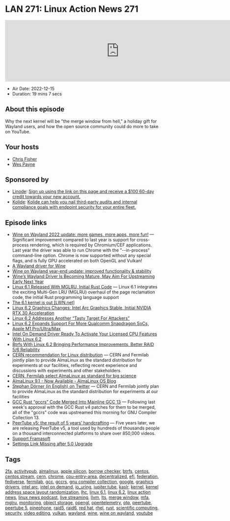 # LAN 271: Linux Action News 271

<iframe src="https://player.fireside.fm/v2/DAcK9LdX+jNOe4hYZ?theme=dark" width="740" height="200" frameborder="0" scrolling="no"></iframe>

* Air Date: 2022-12-15
* Duration: 19 mins 7 secs

## About this episode

Why the next kernel will be "the merge window from hell," a holiday gift for Wayland users, and how the open source community could do more to take on YouTube.

## Your hosts
* [Chris Fisher](https://linuxactionnews.com/hosts/chris)
* [Wes Payne](https://linuxactionnews.com/hosts/wes)

## Sponsored by

  * [Linode](http://linode.com/lan): [Sign up using the link on this page and receive a $100 60-day credit towards your new account. ](http://linode.com/lan)
  * [Kolide](https://l.kolide.co/3klbWzr): [Kolide can help you nail third-party audits and internal compliance goals with endpoint security for your entire fleet. ](https://l.kolide.co/3klbWzr)



## Episode links

  * [Wine on Wayland 2022 update: more games, more apps, more fun!](https://www.collabora.com/news-and-blog/news-and-events/wine-on-wayland-2022-updatye-more-games-more-apps-more-fun.html "Wine on Wayland 2022 update: more games, more apps, more fun!") — Significant improvement compared to last year is support for cross-process rendering, which is required by Chromium/CEF applications. Last year the driver was able to run Chrome with the "--in-process" command-line option. Chrome is now supported without any special flags, and is fully GPU accelerated on both OpenGL and Vulkan!
  * [A Wayland driver for Wine](https://www.collabora.com/news-and-blog/news-and-events/a-wayland-driver-for-wine.html "A Wayland driver for Wine")
  * [Wine on Wayland year-end update: improved functionality & stability](https://www.collabora.com/news-and-blog/blog/2021/12/22/wine-on-wayland-year-end-update-improved-functionality-stability/ "Wine on Wayland year-end update: improved functionality & stability")
  * [Wine’s Wayland Driver Is Becoming Mature, May Aim For Upstreaming Early Next Year](https://www.phoronix.com/news/Wine-Wayland-2022 "Wine’s Wayland Driver Is Becoming Mature, May Aim For Upstreaming Early Next Year")
  * [Linux 6.1 Released With MGLRU, Initial Rust Code](https://www.phoronix.com/news/Linux-6.1-Released "Linux 6.1 Released With MGLRU, Initial Rust Code") — Linux 6.1 integrates the exciting Multi-Gen LRU (MGLRU) overhaul of the page reclamation code, the initial Rust programming language support
  * [The 6.1 kernel is out [LWN.net]](https://lwn.net/Articles/917504/ "The 6.1 kernel is out \[LWN.net\]")
  * [Linux 6.2 Graphics Changes: Intel Arc Graphics Stable, Initial NVIDIA RTX 30 Acceleration](https://www.phoronix.com/news/Linux-6.2-DRM "Linux 6.2 Graphics Changes: Intel Arc Graphics Stable, Initial NVIDIA RTX 30 Acceleration")
  * [Linux 6.2 Addresses Another “Tasty Target For Attackers”](https://www.phoronix.com/news/Linux-6.2-x86-mm "Linux 6.2 Addresses Another “Tasty Target For Attackers”")
  * [Linux 6.2 Expands Support For More Qualcomm Snapdragon SoCs, Apple M1 Pro/Ultra/Max](https://www.phoronix.com/news/Linux-6.2-Arm-SoC-Updates "Linux 6.2 Expands Support For More Qualcomm Snapdragon SoCs, Apple M1 Pro/Ultra/Max")
  * [Intel On Demand Driver Ready To Activate Your Licensed CPU Features With Linux 6.2](https://www.phoronix.com/news/Intel-On-Demand-Linux-6.2 "Intel On Demand Driver Ready To Activate Your Licensed CPU Features With Linux 6.2")
  * [Btrfs With Linux 6.2 Bringing Performance Improvements, Better RAID 5/6 Reliability](https://www.phoronix.com/news/Linux-6.2-Btrfs-EXT4 "Btrfs With Linux 6.2 Bringing Performance Improvements, Better RAID 5/6 Reliability")
  * [CERN recommendation for Linux distribution](https://news.fnal.gov/2022/12/fermilab-cern-recommendation-for-linux-distribution/ "CERN recommendation for Linux distribution") — CERN and Fermilab jointly plan to provide AlmaLinux as the standard distribution for experiments at our facilities, reflecting recent experience and discussions with experiments and other stakeholders
  * [CERN, Fermilab select AlmaLinux as standard for big science](https://www.theregister.com/2022/12/08/cern_fermilab_almalinux/ "CERN, Fermilab select AlmaLinux as standard for big science")
  * [AlmaLinux 9.1 - Now Available - AlmaLinux OS Blog](https://almalinux.org/blog/almalinux-91-now-available/ "AlmaLinux 9.1 - Now Available - AlmaLinux OS Blog")
  * [Stephan Dörner (in English) on Twitter](https://twitter.com/doener_tech/status/1600732093771816960 "Stephan Dörner \(in English\) on Twitter") — CERN and Fermilab jointly plan to provide AlmaLinux as the standard distribution for experiments at our facilities
  * [GCC Rust “gccrs” Code Merged Into Mainline GCC 13](https://www.phoronix.com/news/GCC-13-Rust-Merged "GCC Rust “gccrs” Code Merged Into Mainline GCC 13") — Following last week's approval with the GCC Rust v4 patches for them to be merged, all of the "gccrs" code was upstreamed this morning for GNU Compiler Collection 13. 
  * [PeerTube v5: the result of 5 years’ handcrafting](https://framablog.org/2022/12/13/peertube-v5-the-result-of-5-years-handcrafting/ "PeerTube v5: the result of 5 years’ handcrafting") — Five years later, we are releasing PeerTube v5, a tool used by hundreds of thousands people on a thousand interconnected platforms to share over 850,000 videos.
  * [Support Framasoft](https://soutenir.framasoft.org/en/ "Support Framasoft")
  * [Settings Link Missing after 5.0 Upgrade](https://github.com/Chocobozzz/PeerTube/issues/5459 "Settings Link Missing after 5.0 Upgrade")



## Tags

[2fa](https://linuxactionnews.com/tags/2fa), [activitypub](https://linuxactionnews.com/tags/activitypub), [almalinux](https://linuxactionnews.com/tags/almalinux), [apple silicon](https://linuxactionnews.com/tags/apple%20silicon), [borrow checker](https://linuxactionnews.com/tags/borrow%20checker), [btrfs](https://linuxactionnews.com/tags/btrfs), [centos](https://linuxactionnews.com/tags/centos), [centos stream](https://linuxactionnews.com/tags/centos%20stream), [cern](https://linuxactionnews.com/tags/cern), [chrome](https://linuxactionnews.com/tags/chrome), [cpu-entry-area](https://linuxactionnews.com/tags/cpu-entry-area), [decentralized](https://linuxactionnews.com/tags/decentralized), [efi](https://linuxactionnews.com/tags/efi), [federation](https://linuxactionnews.com/tags/federation), [fediverse](https://linuxactionnews.com/tags/fediverse), [fermilab](https://linuxactionnews.com/tags/fermilab), [gcc](https://linuxactionnews.com/tags/gcc), [gccrs](https://linuxactionnews.com/tags/gccrs), [gnu compiler collection](https://linuxactionnews.com/tags/gnu%20compiler%20collection), [google](https://linuxactionnews.com/tags/google), [graphics drivers](https://linuxactionnews.com/tags/graphics%20drivers), [intel arc](https://linuxactionnews.com/tags/intel%20arc), [intel on demand](https://linuxactionnews.com/tags/intel%20on%20demand), [io_uring](https://linuxactionnews.com/tags/io_uring), [jupiter.tube](https://linuxactionnews.com/tags/jupiter.tube), [kaslr](https://linuxactionnews.com/tags/kaslr), [kernel](https://linuxactionnews.com/tags/kernel), [kernel address space layout randomization](https://linuxactionnews.com/tags/kernel%20address%20space%20layout%20randomization), [lhc](https://linuxactionnews.com/tags/lhc), [linux 6.1](https://linuxactionnews.com/tags/linux%206.1), [linux 6.2](https://linuxactionnews.com/tags/linux%206.2), [linux action news](https://linuxactionnews.com/tags/linux%20action%20news), [linux news podcast](https://linuxactionnews.com/tags/linux%20news%20podcast), [live streaming](https://linuxactionnews.com/tags/live%20streaming), [llvm](https://linuxactionnews.com/tags/llvm), [lts](https://linuxactionnews.com/tags/lts), [merge window](https://linuxactionnews.com/tags/merge%20window), [mfa](https://linuxactionnews.com/tags/mfa), [mglru](https://linuxactionnews.com/tags/mglru), [monitoring](https://linuxactionnews.com/tags/monitoring), [object storage](https://linuxactionnews.com/tags/object%20storage), [opengl](https://linuxactionnews.com/tags/opengl), [opentelemetry](https://linuxactionnews.com/tags/opentelemetry), [otp](https://linuxactionnews.com/tags/otp), [peertube](https://linuxactionnews.com/tags/peertube), [peertube 5](https://linuxactionnews.com/tags/peertube%205), [pinephone](https://linuxactionnews.com/tags/pinephone), [raid5](https://linuxactionnews.com/tags/raid5), [raid6](https://linuxactionnews.com/tags/raid6), [red hat](https://linuxactionnews.com/tags/red%20hat), [rhel](https://linuxactionnews.com/tags/rhel), [rust](https://linuxactionnews.com/tags/rust), [scientific computing](https://linuxactionnews.com/tags/scientific%20computing), [security](https://linuxactionnews.com/tags/security), [video editing](https://linuxactionnews.com/tags/video%20editing), [vulkan](https://linuxactionnews.com/tags/vulkan), [wayland](https://linuxactionnews.com/tags/wayland), [wine](https://linuxactionnews.com/tags/wine), [wine on wayland](https://linuxactionnews.com/tags/wine%20on%20wayland), [youtube](https://linuxactionnews.com/tags/youtube)